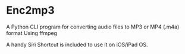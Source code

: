 # Enc2mp3
A Python CLI program for converting audio files to MP3 or MP4 (.m4a) format Using ffmpeg

A handy Siri Shortcut is included to use it on iOS/iPad OS.
